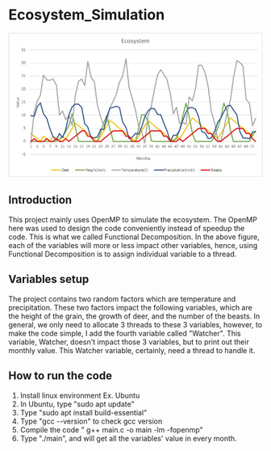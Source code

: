 # Ecosystem_Simulation
![image](https://github.com/ironman850722/Ecosystem_Simulation/blob/main/Ecosystem_gorwth.jpg)  

## Introduction
This project mainly uses OpenMP to simulate the ecosystem. The OpenMP here was used to design the code conveniently instead of speedup the code. This is what we called Functional Decomposition. In the above figure, each of the variables will more or less impact other variables, hence, using Functional Decomposition is to assign individual variable to a thread.  

## Variables setup  
The project contains two random factors which are temperature and precipitation. These two factors impact the following variables, which are the height of the grain, the growth of deer, and the number of the beasts. In general, we only need to allocate 3 threads to these 3 variables, however, to make the code simple, I add the fourth variable called "Watcher". This variable, Watcher, doesn't impact those 3 variables, but to print out their monthly value. This Watcher variable, certainly, need a thread to handle it.  

## How to run the code
1. Install linux environment Ex. Ubuntu  
2. In Ubuntu, type "sudo apt update"  
3. Type "sudo apt install build-essential"  
4. Type "gcc --version" to check gcc version  
5. Compile the code " g++ main.c -o main -lm -fopenmp"  
6. Type "./main", and will get all the variables' value in every month.  
